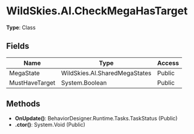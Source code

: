 ﻿# WildSkies.AI.CheckMegaHasTarget

**Type**: Class

## Fields

| Name | Type | Access |
|------|------|--------|
| MegaState | WildSkies.AI.SharedMegaStates | Public |
| MustHaveTarget | System.Boolean | Public |

## Methods

- **OnUpdate()**: BehaviorDesigner.Runtime.Tasks.TaskStatus (Public)
- **.ctor()**: System.Void (Public)

